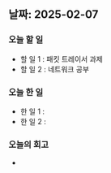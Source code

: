 ## 날짜: 2025-02-07

### 오늘 할 일
- 할 일 1 : 패킷 트레이서 과제
- 할 일 2 : 네트워크 공부

### 오늘 한 일
- 한 일 1 : 
- 한 일 2 : 

### 오늘의 회고
- 